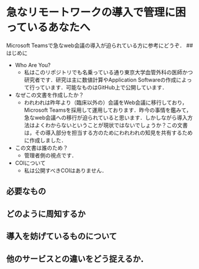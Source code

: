 # 急なリモートワークの導入で管理に困っているあなたへ
Microsoft Teamsで急なweb会議の導入が迫られている方に参考にどうぞ．
##　はじめに
- Who Are You?
  - 私はこのリポジトリでも名乗っている通り東京大学血管外科の医師かつ研究者です．研究は主に数値計算やApplication Softwareの作成によって行っています．可能なものはGitHub上で公開しています．
- なぜこの文書を作成したか？
  - われわれは昨年より（臨床以外の）会議をWeb会議に移行しており，Microsoft Teamsを採用して運用しております．昨今の事情を鑑みて，急なweb会議への移行が迫られていると思います．しかしながら導入方法はよくわからないということが現状ではないでしょうか？この文書は，その導入部分を担当する方のためにわれわれの知見を共有するために作成しました．
- この文書は誰のため？
  - 管理者側の視点です．
- COIについて
  - 私は公開すべきCOIはありません．
## 必要なもの
## どのように周知するか
## 導入を妨げているものについて
## 他のサービスとの違いをどう捉えるか．
